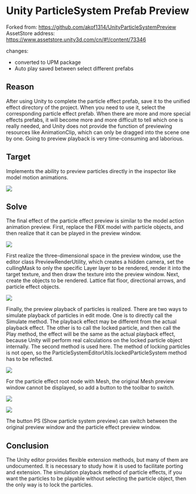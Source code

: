 # Unity ParticleSystem Prefab Preview
Forked from: https://github.com/akof1314/UnityParticleSystemPreview
AssetStore address: https://www.assetstore.unity3d.com/cn/#!/content/73346

changes:
- converted to UPM package
- Auto play saved between select different prefabs 
## Reason
After using Unity to complete the particle effect prefab, save it to the unified effect directory of the project. When you need to use it, select the corresponding particle effect prefab. When there are more and more special effects prefabs, it will become more and more difficult to tell which one is really needed, and Unity does not provide the function of previewing resources like AnimationClip, which can only be dragged into the scene one by one. Going to preview playback is very time-consuming and laborious.

## Target
Implements the ability to preview particles directly in the inspector like model motion animations.

![](http://img.blog.csdn.net/20161031204154560)

## Solve
The final effect of the particle effect preview is similar to the model action animation preview. First, replace the FBX model with particle objects, and then realize that it can be played in the preview window.

![](http://img.blog.csdn.net/20161031204228633)

First realize the three-dimensional space in the preview window, use the editor class PreviewRenderUtility, which creates a hidden camera, set the cullingMask to only the specific Layer layer to be rendered, render it into the target texture, and then draw the texture into the preview window. Next, create the objects to be rendered. Lattice flat floor, directional arrows, and particle effect objects.

![](http://img.blog.csdn.net/20161031204254884)

Finally, the preview playback of particles is realized. There are two ways to simulate playback of particles in edit mode. One is to directly call the Simulate method. The playback effect may be different from the actual playback effect. The other is to call the locked particle, and then call the Play method, the effect will be the same as the actual playback effect, because Unity will perform real calculations on the locked particle object internally. The second method is used here. The method of locking particles is not open, so the ParticleSystemEditorUtils.lockedParticleSystem method has to be reflected.

![](http://img.blog.csdn.net/20161031204322640)

For the particle effect root node with Mesh, the original Mesh preview window cannot be displayed, so add a button to the toolbar to switch.

![](http://img.blog.csdn.net/20161031204347181)

![](http://img.blog.csdn.net/20161031204357266)

The button PS (Show particle system preview) can switch between the original preview window and the particle effect preview window.

## Conclusion
The Unity editor provides flexible extension methods, but many of them are undocumented. It is necessary to study how it is used to facilitate porting and extension. The simulation playback method of particle effects, if you want the particles to be playable without selecting the particle object, then the only way is to lock the particles.
